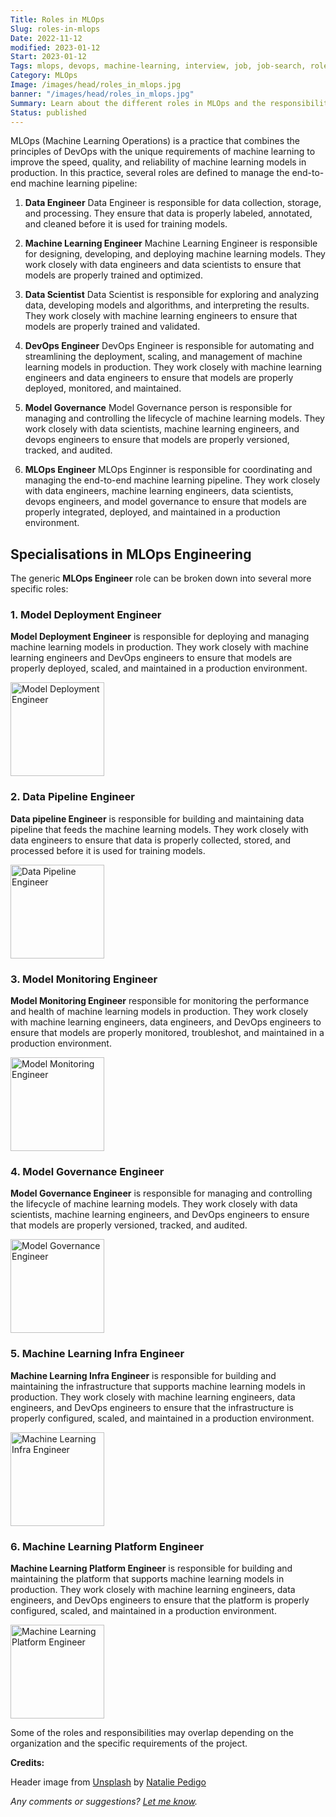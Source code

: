 ```yaml
---
Title: Roles in MLOps
Slug: roles-in-mlops
Date: 2022-11-12
modified: 2023-01-12
Start: 2023-01-12
Tags: mlops, devops, machine-learning, interview, job, job-search, roles
Category: MLOps
Image: /images/head/roles_in_mlops.jpg
banner: "/images/head/roles_in_mlops.jpg"
Summary: Learn about the different roles in MLOps and the responsibilities of each role, including Model Deployment Engineer, Data pipeline Engineer, Model Monitoring Engineer, Model Governance Engineer, Machine Learning Infra Engineer and Machine Learning Platform Engineer.
Status: published
---
```



MLOps (Machine Learning Operations) is a practice that combines the principles of DevOps with the unique requirements of machine learning to improve the speed, quality, and reliability of machine learning models in production. In this practice, several roles are defined to manage the end-to-end machine learning pipeline:

1.  **Data Engineer**
Data Engineer is responsible for data collection, storage, and processing. They ensure that data is properly labeled, annotated, and cleaned before it is used for training models.

2. **Machine Learning Engineer**
Machine Learning Engineer is responsible for designing, developing, and deploying machine learning models. They work closely with data engineers and data scientists to ensure that models are properly trained and optimized.
    
3.  **Data Scientist**
Data Scientist is responsible for exploring and analyzing data, developing models and algorithms, and interpreting the results. They work closely with machine learning engineers to ensure that models are properly trained and validated.
    
4.  **DevOps Engineer**
DevOps Engineer is responsible for automating and streamlining the deployment, scaling, and management of machine learning models in production. They work closely with machine learning engineers and data engineers to ensure that models are properly deployed, monitored, and maintained.
    
5.  **Model Governance**
Model Governance person is responsible for managing and controlling the lifecycle of machine learning models. They work closely with data scientists, machine learning engineers, and devops engineers to ensure that models are properly versioned, tracked, and audited.
    
6.  **MLOps Engineer**
MLOps Enginner is responsible for coordinating and managing the end-to-end machine learning pipeline. They work closely with data engineers, machine learning engineers, data scientists, devops engineers, and model governance to ensure that models are properly integrated, deployed, and maintained in a production environment.


## Specialisations in MLOps Engineering
The generic **MLOps Engineer** role can be broken down into several more specific roles:

### 1.  Model Deployment Engineer
**Model Deployment Engineer** is responsible for deploying and managing machine learning models in production. They work closely with machine learning engineers and DevOps engineers to ensure that models are properly deployed, scaled, and maintained in a production environment.


<img src="/images/mlops_roles/model_deployment_engineer.png" height=150 alt="Model Deployment Engineer">    
    
### 2. Data Pipeline Engineer
**Data pipeline Engineer** is responsible for building and maintaining data pipeline that feeds the machine learning models. They work closely with data engineers to ensure that data is properly collected, stored, and processed before it is used for training models.


<img src="/images/mlops_roles/data_pipeline_engineer.png" height=150 alt="Data Pipeline Engineer">    

### 3.  Model Monitoring Engineer
**Model Monitoring Engineer** responsible for monitoring the performance and health of machine learning models in production. They work closely with machine learning engineers, data engineers, and DevOps engineers to ensure that models are properly monitored, troubleshot, and maintained in a production environment.


<img src="/images/mlops_roles/model_monitoring_engineer.png" height=150 alt="Model Monitoring Engineer">  

### 4.  Model Governance Engineer
**Model Governance Engineer** is responsible for managing and controlling the lifecycle of machine learning models. They work closely with data scientists, machine learning engineers, and DevOps engineers to ensure that models are properly versioned, tracked, and audited.


<img src="/images/mlops_roles/model_governance_engineer.png" height=150 alt="Model Governance Engineer">  

### 5.  Machine Learning Infra Engineer
**Machine Learning Infra Engineer** is responsible for building and maintaining the infrastructure that supports machine learning models in production. They work closely with machine learning engineers, data engineers, and DevOps engineers to ensure that the infrastructure is properly configured, scaled, and maintained in a production environment.


<img src="/images/mlops_roles/machine_learning_infra_engineer.png" height=150 alt="Machine Learning Infra Engineer">  

### 6.  Machine Learning Platform Engineer
**Machine Learning Platform Engineer** is responsible for building and maintaining the platform that supports machine learning models in production. They work closely with machine learning engineers, data engineers, and DevOps engineers to ensure that the platform is properly configured, scaled, and maintained in a production environment.


<img src="/images/mlops_roles/machine_learning_platform_engineer.png" height=150 alt="Machine Learning Platform Engineer">  


Some of the roles and responsibilities may overlap depending on the organization and the specific requirements of the project.

**Credits:**

Header image from [Unsplash](https://unsplash.com/photos/wJK9eTiEZHY) by [Natalie Pedigo](https://unsplash.com/@nataliepedigo)

*Any comments or suggestions? [Let me know](mailto:ksafjan@gmail.com?subject=Blog+post).*